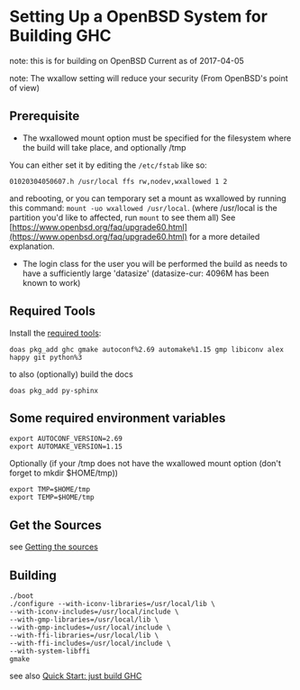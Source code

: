 # Setting Up a OpenBSD System for Building GHC


note: this is for building on OpenBSD Current as of 2017-04-05

note: The wxallow setting will reduce your security (From OpenBSD's point of view)

## Prerequisite

- The wxallowed mount option must be specified for the filesystem where the build will take place, and optionally /tmp 


You can either set it by editing the `/etc/fstab` like so: 

```wiki
01020304050607.h /usr/local ffs rw,nodev,wxallowed 1 2 
```


and rebooting, or you can temporary set a mount as wxallowed by running this command: `mount -uo wxallowed /usr/local`. (where /usr/local is the partition you'd like to affected, run `mount` to see them all)
See [https://www.openbsd.org/faq/upgrade60.html](https://www.openbsd.org/faq/upgrade60.html) for a more detailed explanation.

- The login class for the user you will be performed the build as needs to have a sufficiently large 'datasize' (datasize-cur: 4096M has been known to work)

## Required Tools


Install the [required tools](https://gitlab.haskell.org/trac/ghc/wiki/Building/Preparation/Tools):

```wiki
doas pkg_add ghc gmake autoconf%2.69 automake%1.15 gmp libiconv alex happy git python%3
```


to also (optionally) build the docs

```wiki
doas pkg_add py-sphinx
```

## Some required environment variables

```wiki
export AUTOCONF_VERSION=2.69
export AUTOMAKE_VERSION=1.15
```


Optionally (if your /tmp does not have the wxallowed mount option (don't forget to mkdir $HOME/tmp))

```wiki
export TMP=$HOME/tmp
export TEMP=$HOME/tmp
```

## Get the Sources


see [Getting the sources](building/getting-the-sources)

## Building

```wiki
./boot
./configure --with-iconv-libraries=/usr/local/lib \
--with-iconv-includes=/usr/local/include \
--with-gmp-libraries=/usr/local/lib \
--with-gmp-includes=/usr/local/include \
--with-ffi-libraries=/usr/local/lib \
--with-ffi-includes=/usr/local/include \
--with-system-libffi
gmake
```


see also [Quick Start: just build GHC](building/quick-start)



